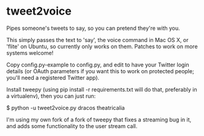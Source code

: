 tweet2voice
===========

Pipes someone's tweets to say, so you can pretend they're with you.

This simply passes the text to 'say', the voice command in Mac OS X, or 'flite'
on Ubuntu, so currently only works on them. Patches to work on more systems
welcome!

Copy config.py-example to config.py, and edit to have your Twitter login
details (or OAuth parameters if you want this to work on protected people;
you'll need a registered Twitter app).

Install tweepy (using pip install -r requirements.txt will do that, preferably
in a virtualenv), then you can just run:

$ python -u tweet2voice.py dracos theatricalia


I'm using my own fork of a fork of tweepy that fixes a streaming bug in it, and
adds some functionality to the user stream call.
